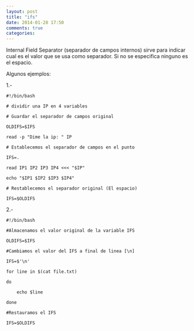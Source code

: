 ```yaml
---
layout: post
title: "ifs"
date: 2014-01-28 17:50
comments: true
categories: 
---
```

Internal Field Separator (separador de campos internos) sirve para indicar cual es el valor que se usa como separador. Si no se especifica ninguno es el espacio.

Algunos ejemplos:

1.-

	#!/bin/bash

	# dividir una IP en 4 variables

	# Guardar el separador de campos original

	OLDIFS=$IFS

	read -p "Dime la ip: " IP

	# Establecemos el separador de campos en el punto

	IFS=.

	read IP1 IP2 IP3 IP4 <<< "$IP"

	echo "$IP1 $IP2 $IP3 $IP4"

	# Restablecemos el separador original (El espacio)

	IFS=$OLDIFS

2.-

	#!/bin/bash

	#Almacenamos el valor original de la variable IFS

	OLDIFS=$IFS

	#Cambiamos el valor del IFS a final de linea [\n]

	IFS=$'\n'

	for line in $(cat file.txt)

	do

		echo $line

	done

	#Restauramos el IFS

	IFS=$OLDIFS

